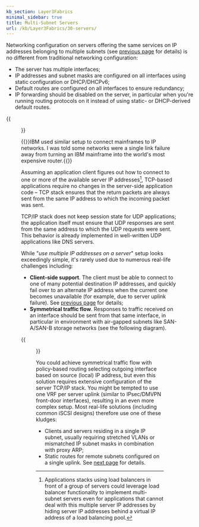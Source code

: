```yaml
---
kb_section: Layer3Fabrics
minimal_sidebar: true
title: Multi-Subnet Servers
url: /kb/Layer3Fabrics/30-servers/
---
```

Networking configuration on servers offering the same services on IP addresses belonging to multiple subnets (see [previous page](/kb/Layer3Fabrics/20-apps/) for details) is no different from traditional networking configuration:

* The server has multiple interfaces;
* IP addresses and subnet masks are configured on all interfaces using static configuration or DHCP/DHCPv6;
* Default routes are configured on all interfaces to ensure redundancy;
* IP forwarding should be disabled on the server, in particular when you're running routing protocols on it instead of using static- or DHCP-derived default routes.

{{<figure src="/kb/Layer3Fabrics/Redundant-Server-Connection.png" caption="Server setup with multiple independent IP interfaces">}}

{{<note note>}}IBM used similar setup to connect mainframes to IP networks. I was told some networks were a single link failure away from turning an IBM mainframe into the world's most expensive router.{{</note>}}

Assuming an application client figures out how to connect to one or more of the available server IP addresses[^1], TCP-based applications require no changes in the server-side application code – TCP stack ensures that the return packets are always sent from the same IP address to which the incoming packet was sent.

TCP/IP stack does not keep session state for UDP applications; the application itself must ensure that UDP responses are sent from the same address to which the UDP requests were sent. This behavior is already implemented in well-written UDP applications like DNS servers.

While "_use multiple IP addresses on a server_" setup looks exceedingly simple, it's rarely used due to numerous real-life challenges including:

* **Client-side support**. The client must be able to connect to one of many potential destination IP addresses, and quickly fail over to an alternate IP address when the current one becomes unavailable (for example, due to server uplink failure). See [previous page](/kb/Layer3Fabrics/20-apps/) for details;
* **Symmetrical traffic flow**. Responses to traffic received on an interface should be sent from that same interface, in particular in environment with air-gapped subnets like SAN-A/SAN-B storage networks (see the following diagram).

{{<figure src="/kb/Layer3Fabrics/Redundant-App-Sessions.png" caption="Symmetrical traffic flow in air-gapped SAN-A/SAN-B networks">}}

You could achieve symmetrical traffic flow with policy-based routing selecting outgoing interface based on source (local) IP address, but even this solution requires extensive configuration of the server TCP/IP stack. You might be tempted to use one VRF per server uplink (similar to IPsec/DMVPN front-door interfaces), resulting in an even more complex setup. Most real-life solutions (including common iSCSI designs) therefore use one of these kludges:

* Clients and servers residing in a single IP subnet, usually requiring stretched VLANs or mismatched IP subnet masks in combination with proxy ARP;
* Static routes for remote subnets configured on a single uplink. See [next page](/kb/Layer3Fabrics/40-clients/) for details.

[^1]: Applications stacks using load balancers in front of a group of servers could leverage load balancer functionality to implement multi-subnet servers even for applications that cannot deal with this multiple server IP addresses by hiding server IP addresses behind a virtual IP address of a load balancing pool.